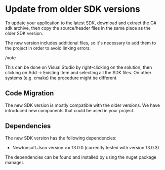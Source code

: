# Update from older SDK versions

To update your application to the latest SDK, download and extract the C# sdk archive, then copy the source/header files in the same place as the older SDK version.

The new version includes additional files, so it's necessary to add them to the project in order to avoid linking errors.

/note 

This can be done on Visual Studio by right-clicking on the solution, then clicking on Add -> Existing Item and selecting all the SDK files.
On other systems (e.g. cmake) the procedure might be different.

## Code Migration

The new SDK version is mostly compatible with the older versions.
We have introduced new components that could be used in your project.

## Dependencies
The new SDK version has the following dependencies:
* Newtonsoft.Json version >= 13.0.0 (currently tested with version 13.0.3)

The dependencies can be found and installed by using the nuget package manager.
